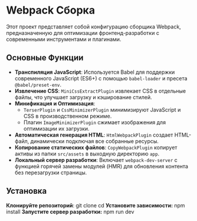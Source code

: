 # Webpack Сборка

Этот проект представляет собой конфигурацию сборщика Webpack, предназначенную для оптимизации фронтенд-разработки с современными инструментами и плагинами.

## Основные Функции

- **Транспиляция JavaScript**: Используется Babel для поддержки современного JavaScript (ES6+) с помощью `babel-loader` и пресета `@babel/preset-env`.
- **Извлечение CSS**: `MiniCssExtractPlugin` извлекает CSS в отдельные файлы, что улучшает загрузку и кэширование стилей.
- **Минификация и Оптимизация**:
  - `TerserPlugin` и `CssMinimizerPlugin` минимизируют JavaScript и CSS в производственном режиме.
  - Плагин `ImageMinimizerPlugin` сжимает изображения для оптимизации их загрузки.
- **Автоматическая генерация HTML**: `HtmlWebpackPlugin` создает HTML-файл, динамически подключая все собранные ресурсы.
- **Копирование статических файлов**: `CopyWebpackPlugin` копирует активы из папки `src/assets` в выходную директорию `app`.
- **Локальный сервер разработки**: Включает `webpack-dev-server` с функцией горячей замены модулей (HMR) для обновления контента без перезагрузки страницы.

## Установка
**Клонируйте репозиторий**:
   git clone <URL>
   cd <repository-name>
**Установите зависимости:**
npm install
**Запустите сервер разработки:**
npm run dev
